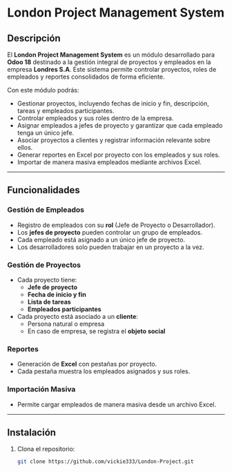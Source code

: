# London Project Management System

## Descripción

El **London Project Management System** es un módulo desarrollado para **Odoo 18** destinado a la gestión integral de proyectos y empleados en la empresa **Londres S.A**. Este sistema permite controlar proyectos, roles de empleados y reportes consolidados de forma eficiente.

Con este módulo podrás:

- Gestionar proyectos, incluyendo fechas de inicio y fin, descripción, tareas y empleados participantes.
- Controlar empleados y sus roles dentro de la empresa.
- Asignar empleados a jefes de proyecto y garantizar que cada empleado tenga un único jefe.
- Asociar proyectos a clientes y registrar información relevante sobre ellos.
- Generar reportes en Excel por proyecto con los empleados y sus roles.
- Importar de manera masiva empleados mediante archivos Excel.

---

## Funcionalidades

### Gestión de Empleados

- Registro de empleados con su **rol** (Jefe de Proyecto o Desarrollador).
- Los **jefes de proyecto** pueden controlar un grupo de empleados.
- Cada empleado está asignado a un único jefe de proyecto.
- Los desarrolladores solo pueden trabajar en un proyecto a la vez.

### Gestión de Proyectos

- Cada proyecto tiene:
  - **Jefe de proyecto**
  - **Fecha de inicio y fin**
  - **Lista de tareas**
  - **Empleados participantes**
- Cada proyecto está asociado a un **cliente**:
  - Persona natural o empresa
  - En caso de empresa, se registra el **objeto social**

### Reportes

- Generación de **Excel** con pestañas por proyecto.
- Cada pestaña muestra los empleados asignados y sus roles.

### Importación Masiva

- Permite cargar empleados de manera masiva desde un archivo Excel.

---

## Instalación

1. Clona el repositorio:

   ```bash
   git clone https://github.com/vickie333/London-Project.git
